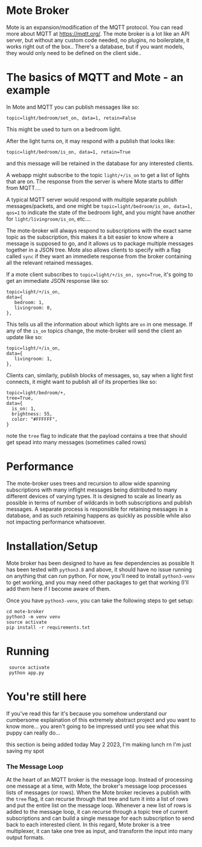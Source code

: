 # Mote Broker

Mote is an expansion/modification of the MQTT protocol.  You can read more about MQTT at https://mqtt.org/.  The mote broker is a lot like an API server, but without any custom code needed, no plugins, no boilerplate, it works right out of the box..  There's a database, but if you want models, they would only need to be defined on the client side..

# The basics of MQTT and Mote - an example
In Mote and MQTT you can publish messages like so:
```
topic=light/bedroom/set_on, data=1, retain=False
```
This might be used to turn on a bedroom light.

After the light turns on, it may respond with a publish that looks like:
```
topic=light/bedroom/is_on, data=1, retain=True
```
and this message will be retained in the database for any interested clients.

A webapp might subscribe to the topic `light/+/is_on` to get a list of lights that are on. The response from the server is where Mote starts to differ from MQTT....

A typical MQTT server would respond with multiple separate publish messages/packets, and one might be `topic=light/bedroom/is_on, data=1, qos=1` to indicate the state of the bedroom light, and you might have another for `light/livingroom/is_on`, etc....

The mote-broker will always respond to subscriptions with the exact same topic as the subscription, this makes it a bit easier to know where a message is supposed to go, and it allows us to package multiple messages together in a JSON tree. Mote also allows clients to specify with a flag called `sync` if they want  an immediete response from the broker containing all the relevant retained messages.

If a mote client subscribes to `topic=light/+/is_on, sync=True`, it's going to get an immediate JSON response like so:
```
topic=light/+/is_on,
data={
   bedroom: 1,
   livingroom: 0,
},
```
This tells us all the information about which lights are `on` in one message.  If any of the `is_on` topics change, the mote-broker will send the client an update like so:
```
topic=light/+/is_on,
data={
   livingroom: 1,
},
```

Clients can, similarly, publish blocks of messages, so, say when a light first connects, it might want to publish all of its properties like so:
```
topic=light/bedroom/+,
tree=True,
data={
  is_on: 1,
  brightness: 55,
  color: "#FFFFFF",
}
```
note the `tree` flag to indicate that the payload contains a tree that should get spead into many messages (sometimes called rows)

# Performance
The mote-broker uses trees and recursion to allow wide spanning subscriptions with many inflight messages being distributed to many different devices of varying types.  It is designed to scale as linearly as possible in terms of number of wildcards in both subscriptions and publish messages.  A separate process is responsible for retaining messages in a database, and as such retaining happens as quickly as possible while also not impacting performance whatsoever.

# Installation/Setup
Mote broker has been designed to have as few dependencies as possible
It has been tested with `python3.8` and above, it should have no issue running on anything that can run python.  For now, you'll need to install `python3-venv` to get working, and you may need other packages to get that working (I'll add them here if I become aware of them.

Once you have `python3-venv`, you can take the following steps to get setup:
```
cd mote-broker
python3 -m venv venv
source activate
pip install -r requirements.txt
```

# Running
```
 source activate
 python app.py
```

# You're still here
If you've read this far it's because you somehow understand our cumbersome explaination of this extremely abstract project and you want to know more... you aren't going to be impressed until you see what this puppy can really do... 

this section is being added today May 2 2023, I'm making lunch rn I'm just saving my spot


### The Message Loop
At the heart of an MQTT broker is the message loop.  Instead of processing one message at a time, with Mote, the broker's message loop processes lists of messages (or rows). When the Mote broker recieves a publish with the `tree` flag, it can recurse through that tree and turn it into a list of rows and put the entire list on the message loop.  Whenever a new list of rows is added to the message loop, it can recurse through a topic tree of current subscriptions and can build a single message for each subscription to send back to each interested client.  In this regard, Mote broker is a tree multiplexer, it can take one tree as input, and transform the input into many output formats.
